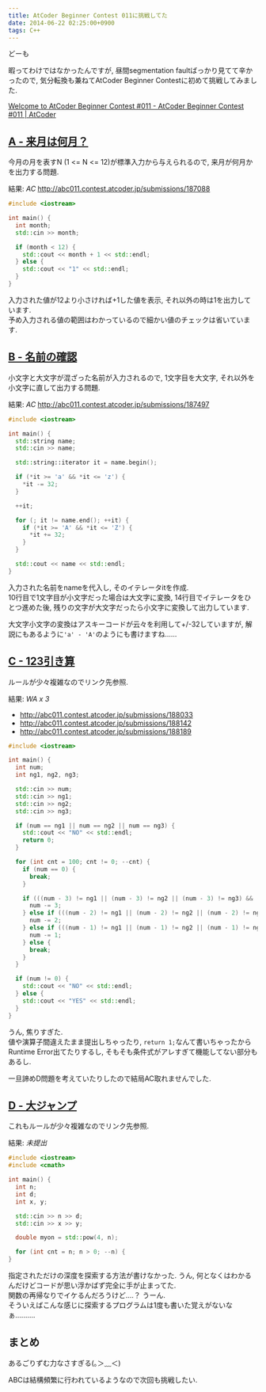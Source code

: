 ```yaml
---
title: AtCoder Beginner Contest 011に挑戦してた
date: 2014-06-22 02:25:00+0900
tags: C++
---
```

どーも

暇ってわけではなかったんですが, 昼間segmentation faultばっかり見てて辛かったので, 気分転換も兼ねてAtCoder Beginner Contestに初めて挑戦してみました.

[Welcome to AtCoder Beginner Contest #011 - AtCoder Beginner Contest #011 | AtCoder](http://abc011.contest.atcoder.jp/tasks/abc011_1 "abc011")

## [A - 来月は何月？](http://abc011.contest.atcoder.jp/tasks/abc011_1 "A")

今月の月を表すN (1 <= N <= 12)が標準入力から与えられるので, 来月が何月かを出力する問題.

結果: *AC* <http://abc011.contest.atcoder.jp/submissions/187088>

```cpp
#include <iostream>

int main() {
  int month;
  std::cin >> month;

  if (month < 12) {
    std::cout << month + 1 << std::endl;
  } else {
    std::cout << "1" << std::endl;
  }
}
```

入力された値が12より小さければ+1した値を表示, それ以外の時は1を出力しています.  
予め入力される値の範囲はわかっているので細かい値のチェックは省いています.

## [B - 名前の確認](http://abc011.contest.atcoder.jp/tasks/abc011_2 "B")

小文字と大文字が混ざった名前が入力されるので, 1文字目を大文字, それ以外を小文字に直して出力する問題.

結果: *AC* <http://abc011.contest.atcoder.jp/submissions/187497>

```cpp
#include <iostream>

int main() {
  std::string name;
  std::cin >> name;

  std::string::iterator it = name.begin();

  if (*it >= 'a' && *it <= 'z') {
    *it -= 32;
  }

  ++it;

  for (; it != name.end(); ++it) {
    if (*it >= 'A' && *it <= 'Z') {
      *it += 32;
    }
  }

  std::cout << name << std::endl;
}
```

入力された名前をnameを代入し, そのイテレータitを作成.  
10行目で1文字目が小文字だった場合は大文字に変換, 14行目でイテレータをひとつ進めた後, 残りの文字が大文字だったら小文字に変換して出力しています.

大文字小文字の変換はアスキーコードが云々を利用して+/-32していますが, 解説にもあるように`'a' - 'A'`のようにも書けますね......

## [C - 123引き算](http://abc011.contest.atcoder.jp/tasks/abc011_3 "C")

ルールが少々複雑なのでリンク先参照.

結果: *WA x 3*

* <http://abc011.contest.atcoder.jp/submissions/188033>
* <http://abc011.contest.atcoder.jp/submissions/188142>
* <http://abc011.contest.atcoder.jp/submissions/188189>

```cpp
#include <iostream>

int main() {
  int num;
  int ng1, ng2, ng3;

  std::cin >> num;
  std::cin >> ng1;
  std::cin >> ng2;
  std::cin >> ng3;

  if (num == ng1 || num == ng2 || num == ng3) {
    std::cout << "NO" << std::endl;
    return 0;
  }

  for (int cnt = 100; cnt != 0; --cnt) {
    if (num == 0) {
      break;
    }

    if (((num - 3) != ng1 || (num - 3) != ng2 || (num - 3) != ng3) && ((num - 3) >= 0)) {
      num -= 3;
    } else if (((num - 2) != ng1 || (num - 2) != ng2 || (num - 2) != ng3) && ((num - 2) >= 0)) {
      num -= 2;
    } else if (((num - 1) != ng1 || (num - 1) != ng2 || (num - 1) != ng3) && ((num - 1) >= 0)) {
      num -= 1;
    } else {
      break;
    }
  }

  if (num != 0) {
    std::cout << "NO" << std::endl;
  } else {
    std::cout << "YES" << std::endl;
  }
}
```

うん, 焦りすぎた.  
値や演算子間違えたまま提出しちゃったり, `return 1;`なんて書いちゃったからRuntime Error出てたりするし, そもそも条件式がアレすぎて機能してない部分もあるし.

一旦諦めD問題を考えていたりしたので結局AC取れませんでした.

## [D - 大ジャンプ](http://abc011.contest.atcoder.jp/tasks/abc011_4 "D")

これもルールが少々複雑なのでリンク先参照.

結果: *未提出*

```cpp
#include <iostream>
#include <cmath>

int main() {
  int n;
  int d;
  int x, y;

  std::cin >> n >> d;
  std::cin >> x >> y;

  double myon = std::pow(4, n);

  for (int cnt = n; n > 0; --n) {
}
```

指定されただけの深度を探索する方法が書けなかった. うん, 何となくはわかるんだけどコードが思い浮かばず完全に手が止まってた.  
関数の再帰なりでイケるんだろうけど....？ うーん.  
そういえばこんな感じに探索するプログラムは1度も書いた覚えがないなぁ..........

## まとめ

あるごりずむ力なさすぎる(｡＞﹏＜)

ABCは結構頻繁に行われているようなので次回も挑戦したい.
